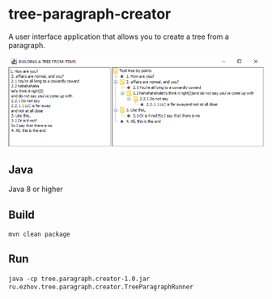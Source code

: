 # tree-paragraph-creator

A user interface application that allows you to create a tree from a paragraph.

![](/app.png)

## Java

Java 8 or higher

## Build

```shell
mvn clean package
```

## Run
```shell
java -cp tree.paragraph.creator-1.0.jar ru.ezhov.tree.paragraph.creator.TreeParagraphRunner
```
